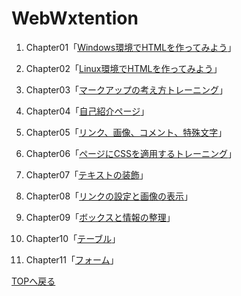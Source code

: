 # WebWxtention


1. Chapter01「[Windows環境でHTMLを作ってみよう](chapter01/ch1-firsthtml-win.html)」

2. Chapter02「[Linux環境でHTMLを作ってみよう](chapter02/ch02-firsthtml-linux.html)」

3. Chapter03「[マークアップの考え方トレーニング](chapter03/ch03-markuptag1.html)」

4. Chapter04「[自己紹介ページ](chapter04/ch04-markuptag1.html)」

5. Chapter05「[リンク、画像、コメント、特殊文字](chapter05/ch05-markuptag2.html)」  

6. Chapter06「[ページにCSSを適用するトレーニング](chapter06/index.html)」  

7. Chapter07「[テキストの装飾](chapter07/ch07-fontsytle.html)」  

8. Chapter08「[リンクの設定と画像の表示](chapter08/ch08-linkimg.html)」  

9. Chapter09「[ボックスと情報の整理](chapter09/ch09-boxcss.html)」  

10. Chapter10「[テーブル](chapter10/ch10-table.html)」  

11. Chapter11「[フォーム](chapter11/ch11-form.html)」



[TOPへ戻る](https://github.com/n20011/WebExtention-HTML-ver2/blob/master/page1.md)
